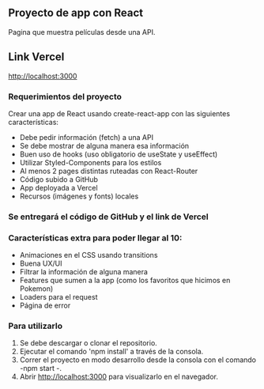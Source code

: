 ## Proyecto de app con React
Pagina que muestra películas desde una API.

## Link Vercel
[http://localhost:3000](https://buscador-peliculas-8ownyay3o-oscarg097.vercel.app/) 

### Requerimientos del proyecto
Crear una app de React usando create-react-app con las siguientes características:
* Debe pedir información (fetch) a una API
* Se debe mostrar de alguna manera esa información
* Buen uso de hooks (uso obligatorio de useState y useEffect)
* Utilizar Styled-Components para los estilos
* Al menos 2 pages distintas ruteadas con React-Router
* Código subido a GitHub
* App deployada a Vercel
* Recursos (imágenes y fonts) locales
### Se entregará el código de GitHub y el link de Vercel

### Características extra para poder llegar al 10:
* Animaciones en el CSS usando transitions
* Buena UX/UI
* Filtrar la información de alguna manera
* Features que sumen a la app (como los favoritos que hicimos en Pokemon)
* Loaders para el request
* Página de error
### Para utilizarlo 
1. Se debe descargar  o clonar el repositorio.
2. Ejecutar el comando 'npm install' a través de la consola.
3. Correr el proyecto en modo desarrollo desde la consola con el comando -npm start -.
4. Abrir [http://localhost:3000](http://localhost:3000) para visualizarlo en el navegador.



